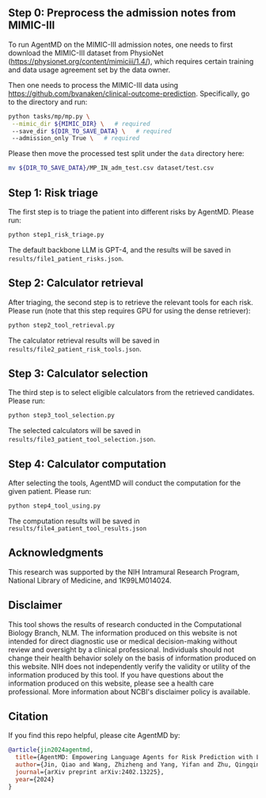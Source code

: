 ## Step 0: Preprocess the admission notes from MIMIC-III 

To run AgentMD on the MIMIC-III admission notes, one needs to first download the MIMIC-III dataset from PhysioNet (https://physionet.org/content/mimiciii/1.4/), which requires certain training and data usage agreement set by the data owner.

Then one needs to process the MIMIC-III data using https://github.com/bvanaken/clinical-outcome-prediction. Specifically, go to the directory and run:

```bash
python tasks/mp/mp.py \
 --mimic_dir ${MIMIC_DIR} \   # required
 --save_dir ${DIR_TO_SAVE_DATA} \   # required
 --admission_only True \   # required
```

Please then move the processed test split under the `data` directory here:

```bash
mv ${DIR_TO_SAVE_DATA}/MP_IN_adm_test.csv dataset/test.csv
```

## Step 1: Risk triage 

The first step is to triage the patient into different risks by AgentMD. Please run:

```bash
python step1_risk_triage.py
```

The default backbone LLM is GPT-4, and the results will be saved in `results/file1_patient_risks.json`. 

## Step 2: Calculator retrieval 

After triaging, the second step is to retrieve the relevant tools for each risk. Please run (note that this step requires GPU for using the dense retriever):

```bash
python step2_tool_retrieval.py 
```

The calculator retrieval results will be saved in `results/file2_patient_risk_tools.json`.

## Step 3: Calculator selection

The third step is to select eligible calculators from the retrieved candidates. Please run:

```bash
python step3_tool_selection.py
```

The selected calculators will be saved in `results/file3_patient_tool_selection.json`.

## Step 4: Calculator computation

After selecting the tools, AgentMD will conduct the computation for the given patient. Please run:

```bash
python step4_tool_using.py 
```

The computation results will be saved in `results/file4_patient_tool_results.json`

## Acknowledgments

This research was supported by the NIH Intramural Research Program, National Library of Medicine, and 1K99LM014024.

## Disclaimer

This tool shows the results of research conducted in the Computational Biology Branch, NLM. The information produced on this website is not intended for direct diagnostic use or medical decision-making without review and oversight by a clinical professional. Individuals should not change their health behavior solely on the basis of information produced on this website. NIH does not independently verify the validity or utility of the information produced by this tool. If you have questions about the information produced on this website, please see a health care professional. More information about NCBI's disclaimer policy is available.

## Citation

If you find this repo helpful, please cite AgentMD by:
```bibtex
@article{jin2024agentmd,
  title={AgentMD: Empowering Language Agents for Risk Prediction with Large-Scale Clinical Tool Learning},
  author={Jin, Qiao and Wang, Zhizheng and Yang, Yifan and Zhu, Qingqing and Wright, Donald and Huang, Thomas and Wilbur, W John and He, Zhe and Taylor, Andrew and Chen, Qingyu and others},
  journal={arXiv preprint arXiv:2402.13225},
  year={2024}
}
```
